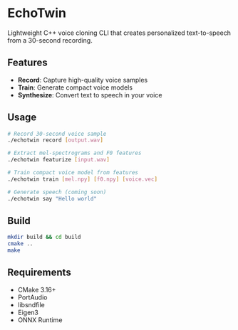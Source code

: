 # EchoTwin

Lightweight C++ voice cloning CLI that creates personalized text-to-speech from a 30-second recording.

## Features

- **Record**: Capture high-quality voice samples
- **Train**: Generate compact voice models
- **Synthesize**: Convert text to speech in your voice

## Usage

```bash
# Record 30-second voice sample
./echotwin record [output.wav]

# Extract mel-spectrograms and F0 features
./echotwin featurize [input.wav]

# Train compact voice model from features
./echotwin train [mel.npy] [f0.npy] [voice.vec]

# Generate speech (coming soon)
./echotwin say "Hello world"
```

## Build

```bash
mkdir build && cd build
cmake ..
make
```

## Requirements

- CMake 3.16+
- PortAudio
- libsndfile
- Eigen3
- ONNX Runtime